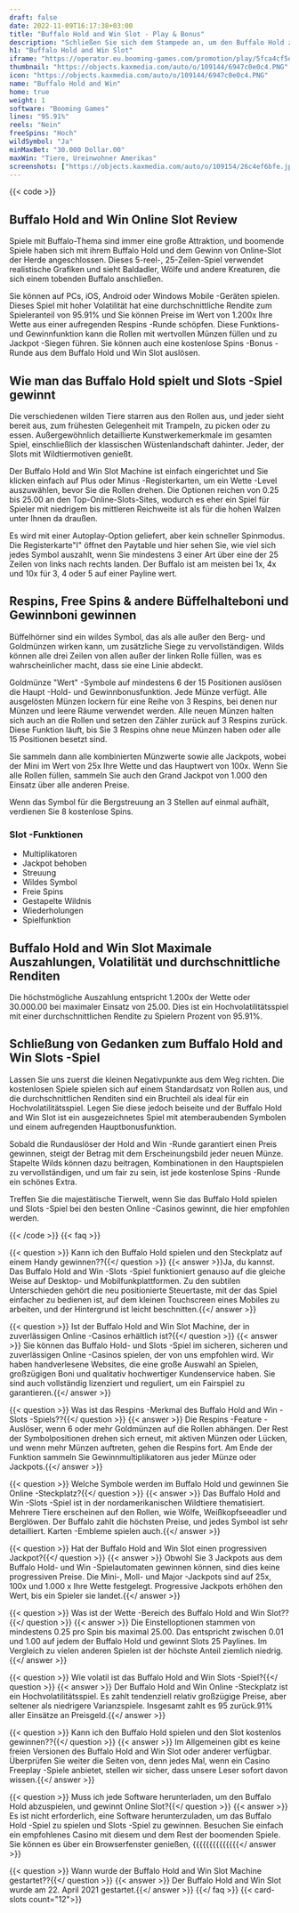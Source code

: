 ```yaml
---
draft: false
date: 2022-11-09T16:17:38+03:00
title: "Buffalo Hold and Win Slot - Play & Bonus"
description: "Schließen Sie sich dem Stampede an, um den Buffalo Hold zu spielen und Online Slot zu gewinnen. Lesen Sie zuerst unsere Rezension, um das Gameplay, die Funktionen und die besten Boni zu entdecken."
h1: "Buffalo Hold and Win Slot"
iframe: "https://operator.eu.booming-games.com/promotion/play/5fca4cf5efcba9001685f940/desktop/demo-links/en"
thumbnail: "https://objects.kaxmedia.com/auto/o/109144/6947c0e0c4.PNG"
icon: "https://objects.kaxmedia.com/auto/o/109144/6947c0e0c4.PNG"
name: "Buffalo Hold and Win"
home: true
weight: 1
software: "Booming Games"
lines: "95.91%"
reels: "Nein"
freeSpins: "Hoch"
wildSymbol: "Ja"
minMaxBet: "30.000 Dollar.00"
maxWin: "Tiere, Ureinwohner Amerikas"
screenshots: ["https://objects.kaxmedia.com/auto/o/109154/26c4ef6bfe.jpeg"]
---
```


{{< code >}}<h2>Buffalo Hold and Win Online Slot Review</h2><p>Spiele mit Buffalo-Thema sind immer eine große Attraktion, und boomende Spiele haben sich mit ihrem Buffalo Hold und dem Gewinn von Online-Slot der Herde angeschlossen. Dieses 5-reel-, 25-Zeilen-Spiel verwendet realistische Grafiken und sieht Baldadler, Wölfe und andere Kreaturen, die sich einem tobenden Buffalo anschließen.</p><p>Sie können auf PCs, iOS, Android oder Windows Mobile -Geräten spielen. Dieses Spiel mit hoher Volatilität hat eine durchschnittliche Rendite zum Spieleranteil von 95.91% und Sie können Preise im Wert von 1.200x Ihre Wette aus einer aufregenden Respins -Runde schöpfen. Diese Funktions- und Gewinnfunktion kann die Rollen mit wertvollen Münzen füllen und zu Jackpot -Siegen führen. Sie können auch eine kostenlose Spins -Bonus -Runde aus dem Buffalo Hold und Win Slot auslösen.</p><h2>Wie man das Buffalo Hold spielt und Slots -Spiel gewinnt</h2><p>Die verschiedenen wilden Tiere starren aus den Rollen aus, und jeder sieht bereit aus, zum frühesten Gelegenheit mit Trampeln, zu picken oder zu essen. Außergewöhnlich detaillierte Kunstwerkemerkmale im gesamten Spiel, einschließlich der klassischen Wüstenlandschaft dahinter. Jeder, der Slots mit Wildtiermotiven genießt.</p><p>Der Buffalo Hold and Win Slot Machine ist einfach eingerichtet und Sie klicken einfach auf Plus oder Minus -Registerkarten, um ein Wette -Level auszuwählen, bevor Sie die Rollen drehen. Die Optionen reichen von 0.25 bis 25.00 an den Top-Online-Slots-Sites, wodurch es eher ein Spiel für Spieler mit niedrigem bis mittleren Reichweite ist als für die hohen Walzen unter Ihnen da draußen.</p><p>Es wird mit einer Autoplay-Option geliefert, aber kein schneller Spinmodus. Die Registerkarte"I" öffnet den Paytable und hier sehen Sie, wie viel sich jedes Symbol auszahlt, wenn Sie mindestens 3 einer Art über eine der 25 Zeilen von links nach rechts landen. Der Buffalo ist am meisten bei 1x, 4x und 10x für 3, 4 oder 5 auf einer Payline wert.</p><h2>Respins, Free Spins & andere Büffelhalteboni und Gewinnboni gewinnen</h2><p>Büffelhörner sind ein wildes Symbol, das als alle außer den Berg- und Goldmünzen wirken kann, um zusätzliche Siege zu vervollständigen. Wilds können alle drei Zeilen von allen außer der linken Rolle füllen, was es wahrscheinlicher macht, dass sie eine Linie abdeckt.</p><p>Goldmünze "Wert" -Symbole auf mindestens 6 der 15 Positionen auslösen die Haupt -Hold- und Gewinnbonusfunktion. Jede Münze verfügt. Alle ausgelösten Münzen lockern für eine Reihe von 3 Respins, bei denen nur Münzen und leere Räume verwendet werden. Alle neuen Münzen halten sich auch an die Rollen und setzen den Zähler zurück auf 3 Respins zurück. Diese Funktion läuft, bis Sie 3 Respins ohne neue Münzen haben oder alle 15 Positionen besetzt sind.</p><p>Sie sammeln dann alle kombinierten Münzwerte sowie alle Jackpots, wobei der Mini im Wert von 25x Ihre Wette und das Hauptwert von 100x. Wenn Sie alle Rollen füllen, sammeln Sie auch den Grand Jackpot von 1.000 den Einsatz über alle anderen Preise.</p><p>Wenn das Symbol für die Bergstreuung an 3 Stellen auf einmal aufhält, verdienen Sie 8 kostenlose Spins.</p><h3>
Slot -Funktionen</h3><ul>
<li></span>
Multiplikatoren</li>
<li></span>
Jackpot behoben</li>
<li></span>
Streuung</li>
<li></span>
Wildes Symbol</li>
<li></span>
Freie Spins</li>
<li></span>
Gestapelte Wildnis</li>
<li></span>
Wiederholungen</li>
<li></span>
Spielfunktion</li></ul><h2>Buffalo Hold and Win Slot Maximale Auszahlungen, Volatilität und durchschnittliche Renditen</h2><p>Die höchstmögliche Auszahlung entspricht 1.200x der Wette oder 30.000.00 bei maximaler Einsatz von 25.00. Dies ist ein Hochvolatilitätsspiel mit einer durchschnittlichen Rendite zu Spielern Prozent von 95.91%.</p><h2>Schließung von Gedanken zum Buffalo Hold and Win Slots -Spiel</h2><p>Lassen Sie uns zuerst die kleinen Negativpunkte aus dem Weg richten. Die kostenlosen Spiele spielen sich auf einem Standardsatz von Rollen aus, und die durchschnittlichen Renditen sind ein Bruchteil als ideal für ein Hochvolatilitätsspiel. Legen Sie diese jedoch beiseite und der Buffalo Hold and Win Slot ist ein ausgezeichnetes Spiel mit atemberaubenden Symbolen und einem aufregenden Hauptbonusfunktion.</p><p>Sobald die Rundauslöser der Hold and Win -Runde garantiert einen Preis gewinnen, steigt der Betrag mit dem Erscheinungsbild jeder neuen Münze. Stapelte Wilds können dazu beitragen, Kombinationen in den Hauptspielen zu vervollständigen, und um fair zu sein, ist jede kostenlose Spins -Runde ein schönes Extra.</p><p>Treffen Sie die majestätische Tierwelt, wenn Sie das Buffalo Hold spielen und Slots -Spiel bei den besten Online -Casinos gewinnt, die hier empfohlen werden.</p>
{{< /code >}}
{{< faq >}}

{{< question >}} Kann ich den Buffalo Hold spielen und den Steckplatz auf einem Handy gewinnen??{{</ question >}}
{{< answer >}}Ja, du kannst. Das Buffalo Hold and Win -Slots -Spiel funktioniert genauso auf die gleiche Weise auf Desktop- und Mobilfunkplattformen. Zu den subtilen Unterschieden gehört die neu positionierte Steuertaste, mit der das Spiel einfacher zu bedienen ist, auf dem kleinen Touchscreen eines Mobiles zu arbeiten, und der Hintergrund ist leicht beschnitten.{{</ answer >}}

{{< question >}} Ist der Buffalo Hold and Win Slot Machine, der in zuverlässigen Online -Casinos erhältlich ist?{{</ question >}}
{{< answer >}} Sie können das Buffalo Hold- und Slots -Spiel im sicheren, sicheren und zuverlässigen Online -Casinos spielen, der von uns empfohlen wird. Wir haben handverlesene Websites, die eine große Auswahl an Spielen, großzügigen Boni und qualitativ hochwertiger Kundenservice haben. Sie sind auch vollständig lizenziert und reguliert, um ein Fairspiel zu garantieren.{{</ answer >}}

{{< question >}} Was ist das Respins -Merkmal des Buffalo Hold and Win -Slots -Spiels??{{</ question >}}
{{< answer >}} Die Respins -Feature -Auslöser, wenn 6 oder mehr Goldmünzen auf die Rollen abhängen. Der Rest der Symbolpositionen drehen sich erneut, mit aktiven Münzen oder Lücken, und wenn mehr Münzen auftreten, gehen die Respins fort. Am Ende der Funktion sammeln Sie Gewinnmultiplikatoren aus jeder Münze oder Jackpots.{{</ answer >}}

{{< question >}} Welche Symbole werden im Buffalo Hold und gewinnen Sie Online -Steckplatz?{{</ question >}}
{{< answer >}} Das Buffalo Hold and Win -Slots -Spiel ist in der nordamerikanischen Wildtiere thematisiert. Mehrere Tiere erscheinen auf den Rollen, wie Wölfe, Weißkopfseeadler und Berglöwen. Der Buffalo zahlt die höchsten Preise, und jedes Symbol ist sehr detailliert. Karten -Embleme spielen auch.{{</ answer >}}

{{< question >}} Hat der Buffalo Hold and Win Slot einen progressiven Jackpot?{{</ question >}}
{{< answer >}} Obwohl Sie 3 Jackpots aus dem Buffalo Hold- und Win -Spielautomaten gewinnen können, sind dies keine progressiven Preise. Die Mini-, Moll- und Major -Jackpots sind auf 25x, 100x und 1.000 x Ihre Wette festgelegt. Progressive Jackpots erhöhen den Wert, bis ein Spieler sie landet.{{</ answer >}}

{{< question >}} Was ist der Wette -Bereich des Buffalo Hold and Win Slot??{{</ question >}}
{{< answer >}} Die Einstelloptionen stammen von mindestens 0.25 pro Spin bis maximal 25.00. Das entspricht zwischen 0.01 und 1.00 auf jedem der Buffalo Hold und gewinnt Slots 25 Paylines. Im Vergleich zu vielen anderen Spielen ist der höchste Anteil ziemlich niedrig.{{</ answer >}}

{{< question >}} Wie volatil ist das Buffalo Hold and Win Slots -Spiel?{{</ question >}}
{{< answer >}} Der Buffalo Hold and Win Online -Steckplatz ist ein Hochvolatilitätsspiel. Es zahlt tendenziell relativ großzügige Preise, aber seltener als niedrigere Varianzspiele. Insgesamt zahlt es 95 zurück.91% aller Einsätze an Preisgeld.{{</ answer >}}

{{< question >}} Kann ich den Buffalo Hold spielen und den Slot kostenlos gewinnen??{{</ question >}}
{{< answer >}} Im Allgemeinen gibt es keine freien Versionen des Buffalo Hold and Win Slot oder anderer verfügbar. Überprüfen Sie weiter die Seiten von, denn jedes Mal, wenn ein Casino Freeplay -Spiele anbietet, stellen wir sicher, dass unsere Leser sofort davon wissen.{{</ answer >}}

{{< question >}} Muss ich jede Software herunterladen, um den Buffalo Hold abzuspielen, und gewinnt Online Slot?{{</ question >}}
{{< answer >}} Es ist nicht erforderlich, eine Software herunterzuladen, um das Buffalo Hold -Spiel zu spielen und Slots -Spiel zu gewinnen. Besuchen Sie einfach ein empfohlenes Casino mit diesem und dem Rest der boomenden Spiele. Sie können es über ein Browserfenster genießen, {{{{{{{{{{{{{{</ answer >}}

{{< question >}} Wann wurde der Buffalo Hold and Win Slot Machine gestartet??{{</ question >}}
{{< answer >}} Der Buffalo Hold and Win Slot wurde am 22. April 2021 gestartet.{{</ answer >}}
{{</ faq >}}
{{< card-slots count="12">}}